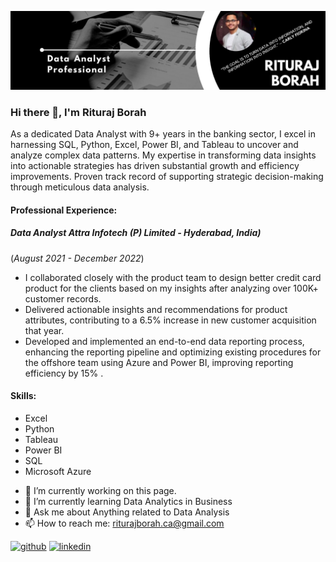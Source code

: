 ![Data Analytics | 9+ years Experience | Banking Domain |](https://github.com/rituraj-borah/rituraj-borah/blob/main/Github_Banner.jpg)

### Hi there 👋, I'm Rituraj Borah

As a dedicated Data Analyst with 9+ years in the banking sector, I excel in harnessing SQL, Python, Excel, Power BI, and Tableau to uncover and analyze complex data patterns. My expertise in transforming data insights into actionable strategies has driven substantial growth and efficiency improvements. Proven track record of supporting strategic decision-making through meticulous data analysis.

#### Professional Experience:

##### Data Analyst Attra Infotech (P) Limited - Hyderabad, India)
(_August 2021 - December 2022_)
* I collaborated closely with the product team to design better credit card product for the clients based on my insights after
analyzing over 100K+ customer records.
* Delivered actionable insights and recommendations for product attributes, contributing to a 6.5% increase in new customer
acquisition that year.
* Developed and implemented an end-to-end data reporting process, enhancing the reporting pipeline and optimizing
existing procedures for the offshore team using Azure and Power BI, improving reporting efficiency by 15% .

#### Skills: 
  *  Excel
  *  Python
  *  Tableau
  *  Power BI
  *  SQL
  *  Microsoft Azure

- 🔭 I’m currently working on this page. 
- 🌱 I’m currently learning Data Analytics in Business 
- 💬 Ask me about Anything related to Data Analysis 
- 📫 How to reach me: riturajborah.ca@gmail.com 

[<img src='https://cdn.jsdelivr.net/npm/simple-icons@3.0.1/icons/github.svg' alt='github' height='40'>](https://github.com/https://github.com/rituraj-borah)  [<img src='https://cdn.jsdelivr.net/npm/simple-icons@3.0.1/icons/linkedin.svg' alt='linkedin' height='40'>](https://www.linkedin.com/in/www.linkedin.com/in/rituraj-borah-junaak/)  
